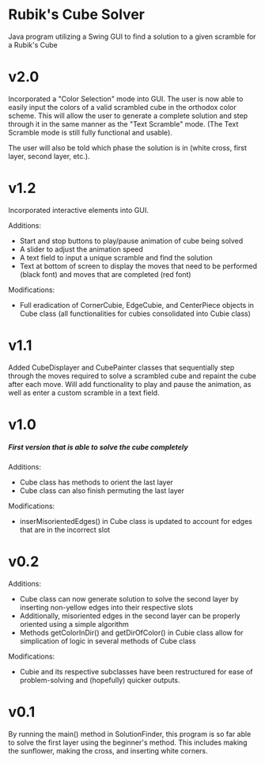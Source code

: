 # Rubik's Cube Solver
Java program utilizing a Swing GUI to find a solution to a given scramble for a Rubik's Cube

# v2.0
Incorporated a "Color Selection" mode into GUI. The user is now able to easily input the colors of a valid scrambled cube in the orthodox color scheme. This will allow the user to generate a complete solution and step through it in the same manner as the "Text Scramble" mode. (The Text Scramble mode is still fully functional and usable).

The user will also be told which phase the solution is in (white cross, first layer, second layer, etc.).

# v1.2
Incorporated interactive elements into GUI.

Additions:

 - Start and stop buttons to play/pause animation of cube being solved
 - A slider to adjust the animation speed
 - A text field to input a unique scramble and find the solution
 - Text at bottom of screen to display the moves that need to be performed (black font) and moves that are completed (red font)
 
 Modifications:
 
  - Full eradication of CornerCubie, EdgeCubie, and CenterPiece objects in Cube class (all functionalities for cubies consolidated into Cubie class)

# v1.1
Added CubeDisplayer and CubePainter classes that sequentially step through the moves required to solve a scrambled cube and repaint the cube after each move. Will add functionality to play and pause the animation, as well as enter a custom scramble in a text field.

# v1.0
##### First version that is able to solve the cube completely
Additions:
 - Cube class has methods to orient the last layer
 - Cube class can also finish permuting the last layer

Modifications:
 - inserMisorientedEdges() in Cube class is updated to account for edges that are in the incorrect slot

# v0.2
Additions:
 - Cube class can now generate solution to solve the second layer by inserting non-yellow edges into their respective slots
 - Additionally, misoriented edges in the second layer can be properly oriented using a simple algorithm
 - Methods getColorInDir() and getDirOfColor() in Cubie class allow for simplication of logic in several methods of Cube class

Modifications:
 - Cubie and its respective subclasses have been restructured for ease of problem-solving and (hopefully) quicker outputs.
  
# v0.1
By running the main() method in SolutionFinder, this program is so far able
to solve the first layer using the beginner's method. This includes making the sunflower,
making the cross, and inserting white corners.
